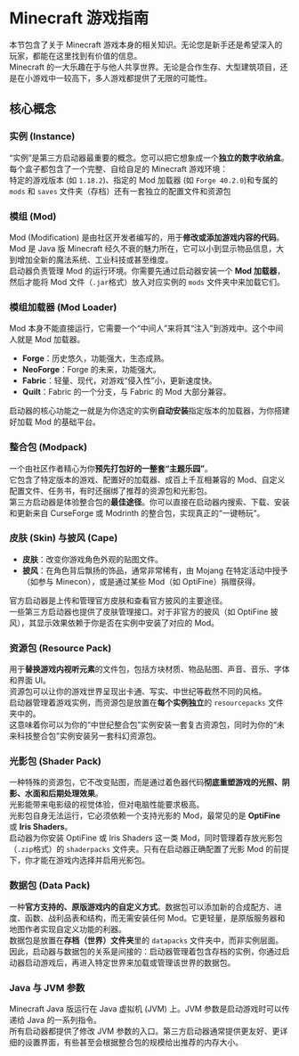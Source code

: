 # Minecraft 游戏指南

本节包含了关于 Minecraft 游戏本身的相关知识。无论您是新手还是希望深入的玩家，都能在这里找到有价值的信息。  
Minecraft 的一大乐趣在于与他人共享世界。无论是合作生存、大型建筑项目，还是在小游戏中一较高下，多人游戏都提供了无限的可能性。

## 核心概念

### 实例 (Instance)

“实例”是第三方启动器最重要的概念。您可以把它想象成一个**独立的数字收纳盒**。每个盒子都包含了一个完整、自给自足的 Minecraft 游戏环境：  
特定的游戏版本 (如 `1.18.2`)、指定的 Mod 加载器 (如 `Forge 40.2.0`)和专属的 `mods` 和 `saves` 文件夹（存档）还有一套独立的配置文件和资源包

### 模组 (Mod)

Mod (Modification) 是由社区开发者编写的，用于**修改或添加游戏内容的代码**。  
Mod 是 Java 版 Minecraft 经久不衰的魅力所在，它可以小到显示物品信息，大到增加全新的魔法系统、工业科技或甚至维度。  
启动器负责管理 Mod 的运行环境。你需要先通过启动器安装一个 **Mod 加载器**，然后才能将 Mod 文件（`.jar`格式）放入对应实例的 `mods` 文件夹中来加载它们。

### 模组加载器 (Mod Loader)

Mod 本身不能直接运行，它需要一个“中间人”来将其“注入”到游戏中。这个中间人就是 Mod 加载器。

- **Forge**：历史悠久，功能强大，生态成熟。
- **NeoForge**：Forge 的未来，功能强大。
- **Fabric**：轻量、现代，对游戏“侵入性”小，更新速度快。
- **Quilt**：Fabric 的一个分支，与 Fabric 的 Mod 大部分兼容。

启动器的核心功能之一就是为你选定的实例**自动安装**指定版本的加载器，为你搭建好加载 Mod 的基础平台。

### 整合包 (Modpack)

一个由社区作者精心为你**预先打包好的一整套“主题乐园”**。  
它包含了特定版本的游戏、配置好的加载器、成百上千互相兼容的 Mod、自定义配置文件、任务书，有时还捆绑了推荐的资源包和光影包。  
第三方启动器是体验整合包的**最佳途径**。你可以直接在启动器内搜索、下载、安装和更新来自 CurseForge 或 Modrinth 的整合包，实现真正的“一键畅玩”。

### 皮肤 (Skin) 与披风 (Cape)

- **皮肤**：改变你游戏角色外观的贴图文件。
- **披风**：在角色背后飘扬的饰品，通常非常稀有，由 Mojang 在特定活动中授予（如参与 Minecon），或是通过某些 Mod（如 OptiFine）捐赠获得。

官方启动器是上传和管理官方皮肤和查看官方披风的主要途径。  
一些第三方启动器也提供了皮肤管理接口。对于非官方的披风（如 OptiFine 披风），其显示效果依赖于你是否在实例中安装了对应的 Mod。

### 资源包 (Resource Pack)

用于**替换游戏内视听元素**的文件包，包括方块材质、物品贴图、声音、音乐、字体和界面 UI。  
资源包可以让你的游戏世界呈现出卡通、写实、中世纪等截然不同的风格。  
启动器管理着游戏实例，而资源包是放置在**每个实例独立**的 `resourcepacks` 文件夹中的。  
这意味着你可以为你的“中世纪整合包”实例安装一套复古资源包，同时为你的“未来科技整合包”实例安装另一套科幻资源包。

### 光影包 (Shader Pack)

一种特殊的资源包，它不改变贴图，而是通过着色器代码**彻底重塑游戏的光照、阴影、水面和后期处理效果**。  
光影能带来电影级的视觉体验，但对电脑性能要求极高。  
光影包自身无法运行，它必须依赖一个支持光影的 Mod，最常见的是 **OptiFine** 或 **Iris Shaders**。  
启动器为你安装 OptiFine 或 Iris Shaders 这一类 Mod，同时管理着存放光影包（`.zip`格式）的 `shaderpacks` 文件夹。只有在启动器正确配置了光影 Mod 的前提下，你才能在游戏内选择并启用光影包。

### 数据包 (Data Pack)

一种**官方支持的、原版游戏内的自定义方式**。数据包可以添加新的合成配方、进度、函数、战利品表和结构，而无需安装任何 Mod。它更轻量，是原版服务器和地图作者实现自定义功能的利器。  
数据包是放置在**存档（世界）文件夹**里的 `datapacks` 文件夹中，而非实例层面。因此，启动器与数据包的关系是间接的：启动器管理着包含存档的实例，你通过启动器启动游戏后，再进入特定世界来加载或管理该世界的数据包。

### Java 与 JVM 参数

Minecraft Java 版运行在 Java 虚拟机 (JVM) 上。JVM 参数是启动游戏时可以传递给 Java 的一系列指令。  
所有启动器都提供了修改 JVM 参数的入口。第三方启动器通常提供更友好、更详细的设置界面，有些甚至会根据整合包的规模给出推荐的内存大小。
